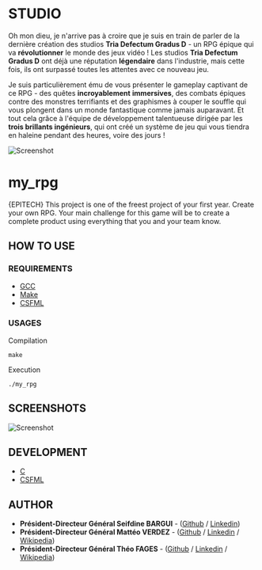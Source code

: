 # STUDIO
Oh mon dieu, je n'arrive pas à croire que je suis en train de parler de la dernière création des studios **Tria Defectum Gradus D** - un RPG épique qui va **révolutionner** le monde des jeux vidéo ! Les studios **Tria Defectum Gradus D** ont déjà une réputation **légendaire** dans l'industrie, mais cette fois, ils ont surpassé toutes les attentes avec ce nouveau jeu.

Je suis particulièrement ému de vous présenter le gameplay captivant de ce RPG - des quêtes **incroyablement** **immersives**, des combats épiques contre des monstres terrifiants et des graphismes à couper le souffle qui vous plongent dans un monde fantastique comme jamais auparavant. Et tout cela grâce à l'équipe de développement talentueuse dirigée par les **trois brillants ingénieurs**, qui ont créé un système de jeu qui vous tiendra en haleine pendant des heures, voire des jours !

![Screenshot](content/images/tdgd1.png)

# my_rpg

{EPITECH} This project is one of the freest project of your first year. Create your own RPG.
Your main challenge for this game will be to create a complete product using everything that you and your
team know.

## HOW TO USE

### REQUIREMENTS

* [GCC](https://gcc.gnu.org/)
* [Make](https://www.gnu.org/software/make/)
* [CSFML](https://www.sfml-dev.org/download/csfml/)

### USAGES

Compilation

```
make
```
Execution

```
./my_rpg
```

## SCREENSHOTS

![Screenshot](content/images/main_menu_screen.png)

## DEVELOPMENT

* [C](https://fr.wikipedia.org/wiki/C_(langage))
* [CSFML](https://www.sfml-dev.org/download/csfml/)

## AUTHOR
 
* **Président-Directeur Général Seifdine BARGUI** - ([Github](https://github.com/SeifdineB) / [Linkedin](https://www.linkedin.com/in/seifdine))
* **Président-Directeur Général Mattéo VERDEZ** - ([Github](https://github.com/Wanaps) / [Linkedin](https://www.linkedin.com/in/matt%C3%A9o-verdez-518540269/) / [Wikipedia](https://fr.wikipedia.org/wiki/Gilles_Verdez))
* **Président-Directeur Général Théo FAGES** - ([Github](https://github.com/Theo33520) / [Linkedin](https://www.linkedin.com/in/th%C3%A9o-fages-a95875266/) / [Wikipedia](https://fr.wikipedia.org/wiki/Th%C3%A9o_Fages))
